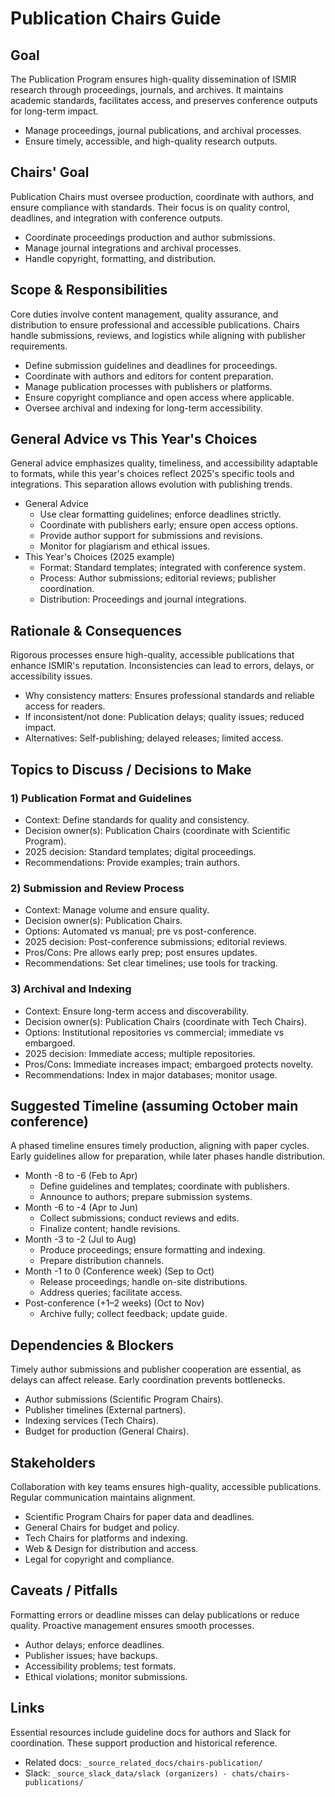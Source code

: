 # Publication Chairs Guide

## Goal
The Publication Program ensures high-quality dissemination of ISMIR research through proceedings, journals, and archives. It maintains academic standards, facilitates access, and preserves conference outputs for long-term impact.

- Manage proceedings, journal publications, and archival processes.
- Ensure timely, accessible, and high-quality research outputs.

## Chairs' Goal
Publication Chairs must oversee production, coordinate with authors, and ensure compliance with standards. Their focus is on quality control, deadlines, and integration with conference outputs.

- Coordinate proceedings production and author submissions.
- Manage journal integrations and archival processes.
- Handle copyright, formatting, and distribution.

## Scope & Responsibilities
Core duties involve content management, quality assurance, and distribution to ensure professional and accessible publications. Chairs handle submissions, reviews, and logistics while aligning with publisher requirements.

- Define submission guidelines and deadlines for proceedings.
- Coordinate with authors and editors for content preparation.
- Manage publication processes with publishers or platforms.
- Ensure copyright compliance and open access where applicable.
- Oversee archival and indexing for long-term accessibility.

## General Advice vs This Year's Choices
General advice emphasizes quality, timeliness, and accessibility adaptable to formats, while this year's choices reflect 2025's specific tools and integrations. This separation allows evolution with publishing trends.

- General Advice
  - Use clear formatting guidelines; enforce deadlines strictly.
  - Coordinate with publishers early; ensure open access options.
  - Provide author support for submissions and revisions.
  - Monitor for plagiarism and ethical issues.
- This Year's Choices (2025 example)
  - Format: Standard templates; integrated with conference system.
  - Process: Author submissions; editorial reviews; publisher coordination.
  - Distribution: Proceedings and journal integrations.

## Rationale & Consequences
Rigorous processes ensure high-quality, accessible publications that enhance ISMIR's reputation. Inconsistencies can lead to errors, delays, or accessibility issues.

- Why consistency matters: Ensures professional standards and reliable access for readers.
- If inconsistent/not done: Publication delays; quality issues; reduced impact.
- Alternatives: Self-publishing; delayed releases; limited access.

## Topics to Discuss / Decisions to Make

### 1) Publication Format and Guidelines
- Context: Define standards for quality and consistency.
- Decision owner(s): Publication Chairs (coordinate with Scientific Program).
- 2025 decision: Standard templates; digital proceedings.
- Recommendations: Provide examples; train authors.

### 2) Submission and Review Process
- Context: Manage volume and ensure quality.
- Decision owner(s): Publication Chairs.
- Options: Automated vs manual; pre vs post-conference.
- 2025 decision: Post-conference submissions; editorial reviews.
- Pros/Cons: Pre allows early prep; post ensures updates.
- Recommendations: Set clear timelines; use tools for tracking.

### 3) Archival and Indexing
- Context: Ensure long-term access and discoverability.
- Decision owner(s): Publication Chairs (coordinate with Tech Chairs).
- Options: Institutional repositories vs commercial; immediate vs embargoed.
- 2025 decision: Immediate access; multiple repositories.
- Pros/Cons: Immediate increases impact; embargoed protects novelty.
- Recommendations: Index in major databases; monitor usage.

## Suggested Timeline (assuming October main conference)
A phased timeline ensures timely production, aligning with paper cycles. Early guidelines allow for preparation, while later phases handle distribution.

- Month -8 to -6 (Feb to Apr)
  - Define guidelines and templates; coordinate with publishers.
  - Announce to authors; prepare submission systems.
- Month -6 to -4 (Apr to Jun)
  - Collect submissions; conduct reviews and edits.
  - Finalize content; handle revisions.
- Month -3 to -2 (Jul to Aug)
  - Produce proceedings; ensure formatting and indexing.
  - Prepare distribution channels.
- Month -1 to 0 (Conference week) (Sep to Oct)
  - Release proceedings; handle on-site distributions.
  - Address queries; facilitate access.
- Post-conference (+1–2 weeks) (Oct to Nov)
  - Archive fully; collect feedback; update guide.

## Dependencies & Blockers
Timely author submissions and publisher cooperation are essential, as delays can affect release. Early coordination prevents bottlenecks.

- Author submissions (Scientific Program Chairs).
- Publisher timelines (External partners).
- Indexing services (Tech Chairs).
- Budget for production (General Chairs).

## Stakeholders
Collaboration with key teams ensures high-quality, accessible publications. Regular communication maintains alignment.

- Scientific Program Chairs for paper data and deadlines.
- General Chairs for budget and policy.
- Tech Chairs for platforms and indexing.
- Web & Design for distribution and access.
- Legal for copyright and compliance.

## Caveats / Pitfalls
Formatting errors or deadline misses can delay publications or reduce quality. Proactive management ensures smooth processes.

- Author delays; enforce deadlines.
- Publisher issues; have backups.
- Accessibility problems; test formats.
- Ethical violations; monitor submissions.

## Links
Essential resources include guideline docs for authors and Slack for coordination. These support production and historical reference.

- Related docs: `_source_related_docs/chairs-publication/`
- Slack: `_source_slack_data/slack (organizers) - chats/chairs-publications/`
